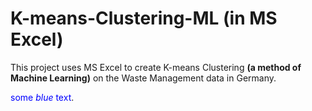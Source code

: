 # K-means-Clustering-ML (in MS Excel)

This project uses MS Excel to create K-means Clustering **(a method of Machine Learning)** on the Waste Management data in Germany. 

<span style="color:blue">some *blue* text</span>.
